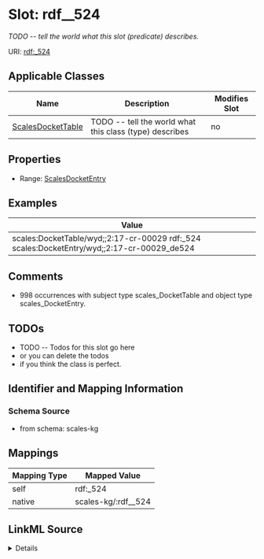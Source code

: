 

# Slot: rdf__524


_TODO -- tell the world what this slot (predicate) describes._





URI: [rdf:_524](http://www.w3.org/1999/02/22-rdf-syntax-ns#_524)



<!-- no inheritance hierarchy -->





## Applicable Classes

| Name | Description | Modifies Slot |
| --- | --- | --- |
| [ScalesDocketTable](../classes/ScalesDocketTable.md) | TODO -- tell the world what this class (type) describes |  no  |







## Properties

* Range: [ScalesDocketEntry](../classes/ScalesDocketEntry.md)






## Examples

| Value |
| --- |
| scales:DocketTable/wyd;;2:17-cr-00029 rdf:_524 scales:DocketEntry/wyd;;2:17-cr-00029_de524 |

## Comments

* 998 occurrences with subject type scales_DocketTable and object type scales_DocketEntry.

## TODOs

* TODO -- Todos for this slot go here
* or you can delete the todos
* if you think the class is perfect.

## Identifier and Mapping Information







### Schema Source


* from schema: scales-kg




## Mappings

| Mapping Type | Mapped Value |
| ---  | ---  |
| self | rdf:_524 |
| native | scales-kg/:rdf__524 |




## LinkML Source

<details>
```yaml
name: rdf__524
description: TODO -- tell the world what this slot (predicate) describes.
todos:
- TODO -- Todos for this slot go here
- or you can delete the todos
- if you think the class is perfect.
comments:
- 998 occurrences with subject type scales_DocketTable and object type scales_DocketEntry.
examples:
- value: scales:DocketTable/wyd;;2:17-cr-00029 rdf:_524 scales:DocketEntry/wyd;;2:17-cr-00029_de524
from_schema: scales-kg
rank: 1000
slot_uri: rdf:_524
alias: rdf__524
domain_of:
- scales_DocketTable
range: scales_DocketEntry

```
</details>